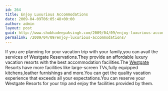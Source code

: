 ```yaml
---
id: 264
title: Enjoy Luxurious Accommodations
date: 2009-04-09T06:05:48+00:00
author: admin
layout: post
guid: http://www.shobhadeepaksingh.com/2009/04/09/enjoy-luxurious-accommodations/
permalink: /2009/04/09/enjoy-luxurious-accommodations/
---
```

If you are planning for your vacation trip with your family,you can avail the services of Westgate Reservations.They provide an affordable luxury vacation resorts with the best accommodation facilities.The [Westgate](http://www.westgatereservations.com/) Resorts have more facilities like large-screen TVs,fully equipped kitchens,leather furnishings and more.You can get the quality vacation experience that exceeds all your expectations.You can reserve your Westgate Resorts for your trip and enjoy the facilities provided by them.